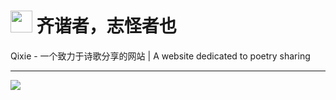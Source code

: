# <img src="https://qixie.vercel.app/ico.svg" width="35px" /> 齐谐者，志怪者也

Qixie - 一个致力于诗歌分享的网站 | A website dedicated to poetry sharing

---
[![](https://shields.io/badge/-Discord-5865F2?logo=Discord&logoColor=white)](https://discord.gg/Hb7ryT4gu8)
